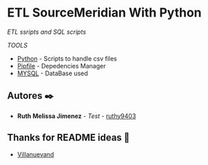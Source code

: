 # ETL SourceMeridian With Python

_ETL ssripts and SQL scripts_

_TOOLS_

* [Python](https://www.python.org/) - Scripts to handle csv files
* [Pipfile](https://pipenv-es.readthedocs.io/es/latest/basics.html) - Depedencies Manager
* [MYSQL](https://www.mysql.com/) - DataBase used

## Autores ✒️


* **Ruth Melissa Jimenez** - *Test* - [ruthy9403](https://github.com/ruth9403)

## Thanks for README ideas 🎁
 - [Villanuevand](https://github.com/Villanuevand)